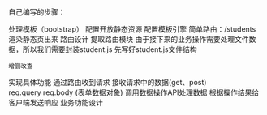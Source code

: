 自己编写的步骤：

处理模板（bootstrap）
配置开放静态资源
配置模板引擎
简单路由：/students 渲染静态页出来
路由设计
提取路由模块
由于接下来的业务操作需要处理文件数据，所以我们需要封装student.js
先写好student.js文件结构

    增删改查
实现具体功能
  通过路由收到请求
  接收请求中的数据(get、post)   
    req.query
    req.body (表单数据对象) 
  调用数据操作API处理数据
  根据操作结果给客户端发送响应
业务功能设计
    